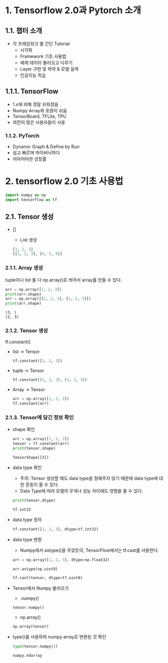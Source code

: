 # 1. Tensorflow 2.0과 Pytorch 소개

## 1.1. 챕터 소개

- 각 프레임워크 별 간단 Tutorial
  - 시각화
  - Framework 기초 사용법
  - 예제 데이터 불러오고 다루기
  - Layer 구현 및 파악 & 모델 설계
  - 인공지능 학습



## 1.1.1. TensorFlow

- 1.x에 비해 정말 쉬워졌음
- Numpy Array와 호환이 쉬움
- TensorBoard, TFLite, TPU
- 여전히 많은 사용자들이 사용



### 1.1.2. PyTorch

- Dynamic Graph & Define by Run
- 쉽고 빠르며 파이써닉하다
- 어마어마한 성장률



# 2. tensorflow 2.0 기초 사용법

```python
import numpy as np
import tensorflow as tf
```



## 2.1. Tensor 생성

- []
  
  - List 생성
  
  ```python
  [1, 2, 3]
  [[1, 2, 3], [4, 5, 6]]
  ```



### 2.1.1. Array 생성

tuple이나 list 둘 다 np.array()로 씌어서 array를 만들 수 있다.

```python
arr = np.array([1, 2, 3])
print(arr.shape)
arr = np.array([[1, 2, 3], [1, 2, 3]])
print(arr.shape)
```

```
(3, )
(2, 3)
```



### 2.1.2. Tensor 생성

tf.constant()

- list -> Tensor

  ```python
  tf.constant([1, 2, 3])
  ```

- tuple -> Tensor

  ```python
  tf.constant((1, 2, 3), (1, 2, 3))
  ```

- Array -> Tensor

  ```python
  arr = np.array([1, 2, 3])
  tf.constant(arr)
  ```

  

### 2.1.3. Tensor에 담긴 정보 확인

- shape 확인

  ```python
  arr = np.array([1, 2, 3])
  tensor = tf.constant(arr)
  print(tensor.shape)
  ```

  ```
  TensorShape([3])
  ```

- data type 확인

  - 주의: Tensor 생성할 때도 data type을 정해주지 않기 때문에 data type에 대한 혼동이 올 수 있다.
  - Data Type에 따라 모델의 무게나 성능 차이에도 영향을 줄 수 있다.

  ```python
  print(tensor.dtype)
  ```

  ```
  tf.int32
  ```

- data type 정의

  ```python
  tf.constant([1, 2, 3], dtype=tf.int32)
  ```

- data type 변환

  - Numpy에서 astype()을 주었듯이, TensorFlow에서는 tf.cast를 사용한다.

  ```python
  arr = np.array([1, 2, 3], dtype=np.float32)
  
  arr.astype(np.uint8)
  
  tf.cast(tensor, dtype=tf.uint8)
  ```

- Tensor에서 Numpy 불러오기

  - .numpy()

  ```python
  tensor.numpy()
  ```

  - np.array()

  ```python
  np.array(tensor)
  ```

- type()를 사용하여 numpy array로 변환된 것 확인

  ```python
  type(tensor.numpy())
  ```

  ```
  numpy.ndarray
  ```

  

